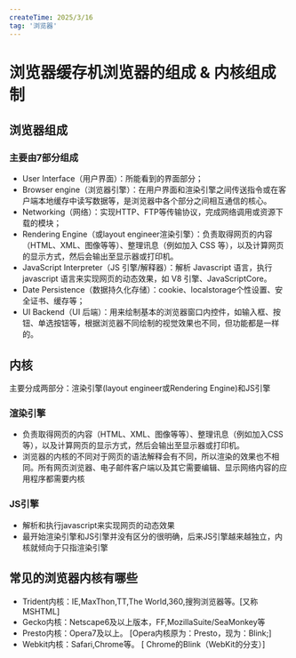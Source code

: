 ```yaml
---
createTime: 2025/3/16
tag: '浏览器'
---
```

# 浏览器缓存机浏览器的组成 & 内核组成制

## 浏览器组成

### 主要由7部分组成

* User Interface（用户界面）：所能看到的界面部分；
* Browser engine（浏览器引擎）：在用户界面和渲染引擎之间传送指令或在客户端本地缓存中读写数据等，是浏览器中各个部分之间相互通信的核心。
* Networking（网络）：实现HTTP、FTP等传输协议，完成网络调用或资源下载的模块；
* Rendering Engine（或layout engineer渲染引擎）：负责取得网页的内容（HTML、XML、图像等等）、整理讯息（例如加入 CSS 等），以及计算网页的显示方式，然后会输出至显示器或打印机。
* JavaScript Interpreter（JS 引擎/解释器）：解析 Javascript 语言，执行 javascript 语言来实现网页的动态效果，如 V8 引擎、JavaScriptCore。
* Date Persistence（数据持久化存储）：cookie、localstorage个性设置、安全证书、缓存等；
* UI Backend（UI 后端）：用来绘制基本的浏览器窗口内控件，如输入框、按钮、单选按钮等，根据浏览器不同绘制的视觉效果也不同，但功能都是一样的。

## 内核

主要分成两部分：渲染引擎(layout engineer或Rendering Engine)和JS引擎

### 渲染引擎

* 负责取得网页的内容（HTML、XML、图像等等）、整理讯息（例如加入CSS等），以及计算网页的显示方式，然后会输出至显示器或打印机。
* 浏览器的内核的不同对于网页的语法解释会有不同，所以渲染的效果也不相同。所有网页浏览器、电子邮件客户端以及其它需要编辑、显示网络内容的应用程序都需要内核

### JS引擎

* 解析和执行javascript来实现网页的动态效果
* 最开始渲染引擎和JS引擎并没有区分的很明确，后来JS引擎越来越独立，内核就倾向于只指渲染引擎

## 常见的浏览器内核有哪些

* Trident内核：IE,MaxThon,TT,The World,360,搜狗浏览器等。[又称MSHTML]
* Gecko内核：Netscape6及以上版本，FF,MozillaSuite/SeaMonkey等
* Presto内核：Opera7及以上。 [Opera内核原为：Presto，现为：Blink;]
* Webkit内核：Safari,Chrome等。 [ Chrome的Blink（WebKit的分支）]
